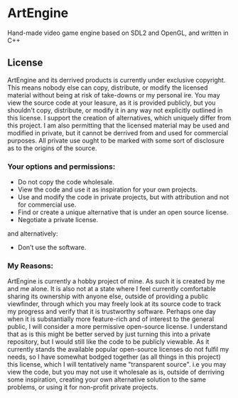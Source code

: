 # ArtEngine
Hand-made video game engine based on SDL2 and OpenGL, and written in C++

## License
ArtEngine and its derrived products is currently under exclusive copyright. This means nobody else can copy, distribute, or modify the licensed material without being at risk of take-downs or my personal ire. You may view the source code at your leasure, as it is provided publicly, but you shouldn't copy, distribute, or modify it in any way not explicitly outlined in this license. I support the creation of alternatives, which uniquely differ from this project. I am also permitting that the licensed material may be used and modified in private, but it cannot be derrived from and used for commercial purposes. All private use ought to be marked with some sort of disclosure as to the origins of the source.

### Your options and permissions:

- Do not copy the code wholesale.
- View the code and use it as inspiration for your own projects.
- Use and modify the code in private projects, but with attribution and not for commercial use.
- Find or create a unique alternative that is under an open source license.
- Negotiate a private license.

and alternatively:

- Don’t use the software. 

### My Reasons:

ArtEngine is currently a hobby project of mine. As such it is created by me and me alone. It is also not at a state where I feel currently comfortable sharing its ownership with anyone else, outside of providing a public viewfinder, through which you may freely look at its source code to track my progress and verify that it is trustworthy software. Perhaps one day when it is substantially more feature-rich and of interest to the general public, I will consider a more permissive open-source license. I understand that as is this might be better served by just turning this into a private repository, but I would still like the code to be publicly  viewable. As it currently stands the available popular open-source licenses do not fulfil my needs, so I have somewhat bodged together (as all things in this project) this license, which I will tentatively name "transparent  source". i.e you may view the code, but you may not use it wholesale as is, outside of derriving some inspiration, creating your own alternative solution to the same problems, or using it for non-profit private projects.
